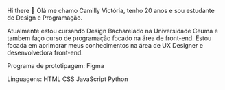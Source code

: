 Hi there 👋
Olá me chamo Camilly Victória, tenho 20 anos e sou estudante de Design e Programação.

Atualmente estou cursando Design Bacharelado na Universidade Ceuma e tambem faço curso de programação focado na área de front-end. Estou focada em aprimorar meus conhecimentos na área de UX Designer e desenvolvedora front-end.

Programa de prototipagem:
Figma

Linguagens:
HTML
CSS
JavaScript
Python


<!--
**CamysN/CamysN** is a ✨ _special_ ✨ repository because its `README.md` (this file) appears on your GitHub profile.

Here are some ideas to get you started:

- 🔭 I’m currently working on ...
- 🌱 I’m currently learning ...
- 👯 I’m looking to collaborate on ...
- 🤔 I’m looking for help with ...
- 💬 Ask me about ...
- 📫 How to reach me: ...
- 😄 Pronouns: ...
- ⚡ Fun fact: ...
-->
